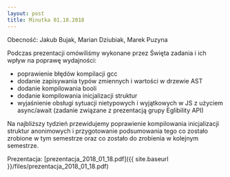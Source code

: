 ```yaml
---
layout: post
title: Minutka 01.18.2018
---
```

Obecność: Jakub Bujak, Marian Dziubiak, Marek Puzyna

Podczas prezentacji omówiliśmy wykonane przez Święta zadania i ich wpływ na poprawę wydajności:
* poprawienie błędów kompilacji gcc
* dodanie zapisywania typów zmiennych i wartości w drzewie AST
* dodanie kompilowania booli
* dodanie kompilowania inicjalizacji struktur
* wyjaśnienie obsługi sytuacji nietypowych i wyjątkowych w JS z użyciem async/await (zadanie związane z prezentacją grupy Eglibility API)

Na najbliższy tydzień przewidujemy poprawienie kompilowania inicjalizacji struktur anonimowych
i przygotowanie podsumowania tego co zostało zrobione w tym semestrze oraz co zostało do zrobienia w kolejnym semestrze.

Prezentacja: [prezentacja_2018_01_18.pdf]({{ site.baseurl }}/files/prezentacja_2018_01_18.pdf)
